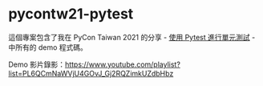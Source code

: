 # pycontw21-pytest
這個專案包含了我在 PyCon Taiwan 2021 的分享 - [使用 Pytest 進行單元測試](https://tw.pycon.org/2021/zh-hant/conference/tutorials) -
中所有的 demo 程式碼。

Demo 影片錄影：https://www.youtube.com/playlist?list=PL6QCmNaWVjU4GOvJ_Gj2RQZimkUZdbHbz
